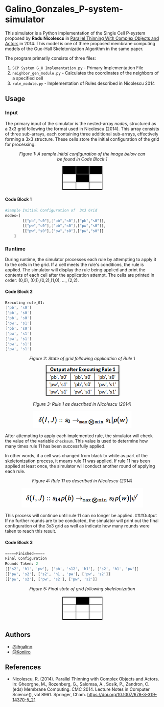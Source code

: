 # Galino_Gonzales_P-system-simulator

This simulator is a Python implementation of the Single Cell P-system proposed by **Radu Nicolescu** in [Parallel Thinning With Complex Objects and Actors](https://link.springer.com/chapter/10.1007/978-3-319-14370-5_21 "*Parallel Thinning With Complex Objects and Actors") in 2014. This model is one of three proposed membrane computing models of the Guo-Hall Skeletonization Algorithm in the same paper.

The program primarily consists of three files:  
1. `SCP System G_H Implementation.py` - Primary Implementation File
2. `neighbor_gen_module.py` - Calculates the coordinates of the neighbors of a specified cell
3. `rule_module.py` - Implementation of Rules described in Nicolescu 2014

## Usage

### Input
The primary input of the simulator  is the nested-array *nodes*, structured as a 3x3 grid following the format used in Nicolescu (2014). This array consists of three sub-arrays, each containing three additional sub-arrays, effectively forming a 3x3 structure. These cells store the initial configuration of the grid for processing.


<figure style="text-align: center;">
	<figcaption><em>Figure 1: A sample initial configuration of the image below can be found in Code Block 1 </em></figcaption>
  <p align="center"><img src="https://github.com/Koniiro/Galino_Gonzales_P-system-simulator/blob/main/Images/Initial%20State.png" alt="Sample Initial Configuration"></p>
  
</figure>


#### Code Block 1
```python
#Sample Initial Configuration of  3x3 Grid
nodes=[
		[["pb","s0"],["pb","s0"],["pb","s0"]],
		[["pw","s0"],["pb","s0"],["pw","s0"]],
		[["pw","s0"],["pw","s0"],["pw","s0"]]
    ]
```
### Runtime
During runtime, the simulator processes each rule by attempting to apply it to the cells in the grid. If a cell meets the rule's conditions, the rule is applied. The simulator will display the rule being applied and print the contents of each cell after the application attempt. The cells are printed in order: (0,0), (0,1),(0,2),(1,0), ..., (2,2).

#### Code Block 2
```python
Executing rule_01:
['pb', 's0']
['pb', 's0']
['pb', 's0']
['pw', 's1']
['pb', 's0']
['pw', 's1']
['pw', 's1']
['pw', 's1']
['pw', 's1']
```

<figure style="text-align: center;">
	<figcaption><em>Figure 2: State of grid following application of Rule 1 </em></figcaption>
  <p align="center"><img src="https://github.com/Koniiro/Galino_Gonzales_P-system-simulator/blob/main/Images/R1State.png" alt="State of grid after Rule 1"></p>
  
</figure>
<figure style="text-align: center;">
	<figcaption><em>Figure 3: Rule 1 as described in Nicolescu (2014) </em></figcaption>
  <p align="center"><img src="https://github.com/Koniiro/Galino_Gonzales_P-system-simulator/blob/main/Images/rule1.png" alt="Rule 1 Nicolescu (2014)"></p>
</figure>


After attempting to apply each implemented rule, the simulator will check the value of the variable `checksum`. This value is used to determine how many times rule 11 has been successfully applied.

In other words, if a cell was changed from black to white as part of the skeletonization process, it means rule 11 was applied. If rule 11 has been applied at least once, the simulator will conduct another round of applying each rule.

<figure style="text-align: center;">
	<figcaption><em>Figure 4: Rule 11 as described in Nicolescu (2014) </em></figcaption>
  <p align="center"><img src="https://github.com/Koniiro/Galino_Gonzales_P-system-simulator/blob/main/Images/r11.png" alt="Rule 11 Nicolescu (2014)"></p>
</figure>


This process will continue until rule 11 can no longer be applied.
###Output
If no further rounds are to be conducted, the simulator will print out the final configuration of the 3x3 grid as well as indicate how many rounds were taken to reach this result.

#### Code Block 3
```python
=====Finished=====
Final Configuration
Rounds Taken: 2
[['s2', 'h1', 'pw'], ['pb', 's12', 'h1'], ['s2', 'h1', 'pw']]
[['pw', 's2'], ['s2', 'h1', 'pw'], ['pw', 's2']]
[['pw', 's2'], ['pw', 's2'], ['pw', 's2']]
```

<figure style="text-align: center;">
	<figcaption><em>Figure 5: Final state of grid following skeletonization </em></figcaption>
<p align="center"><img src="https://github.com/Koniiro/Galino_Gonzales_P-system-simulator/blob/main/Images/Final%20State.png" alt="Sample Final Configuration"></p>
  
</figure>


 
## Authors

- [@jhgalino](https://github.com/jhgalino)
- [@Koniiro](https://github.com/Koniiro)

## References
- Nicolescu, R. (2014). Parallel Thinning with Complex Objects and Actors. In: Gheorghe, M., Rozenberg, G., Salomaa, A., Sosík, P., Zandron, C. (eds) Membrane Computing. CMC 2014. Lecture Notes in Computer Science(), vol 8961. Springer, Cham. https://doi.org/10.1007/978-3-319-14370-5_21
